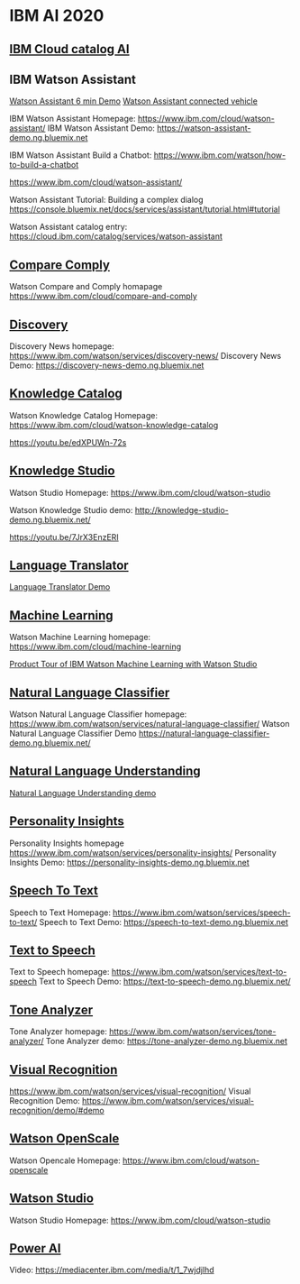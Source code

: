 # IBM AI 2020

## [IBM Cloud catalog AI](https://console.bluemix.net/catalog/?category=ai)

## IBM Watson Assistant

[Watson Assistant 6 min Demo](https://mediacenter.ibm.com/media/t/0_or8qwtp5)
[Watson Assistant connected vehicle](https://mediacenter.ibm.com/media/IBM+Watson+Assistant+for+today%27s+connected+vehicles/1_fjk3r4po)

IBM Watson Assistant Homepage: https://www.ibm.com/cloud/watson-assistant/
IBM Watson Assistant Demo: https://watson-assistant-demo.ng.bluemix.net

IBM Watson Assistant Build a Chatbot: https://www.ibm.com/watson/how-to-build-a-chatbot

https://www.ibm.com/cloud/watson-assistant/

Watson Assistant Tutorial: Building a complex dialog https://console.bluemix.net/docs/services/assistant/tutorial.html#tutorial

Watson Assistant catalog entry: https://cloud.ibm.com/catalog/services/watson-assistant

## [Compare Comply](https://console.bluemix.net/catalog/services/compare-comply)

   Watson Compare and Comply homapage https://www.ibm.com/cloud/compare-and-comply

## [Discovery](https://console.bluemix.net/catalog/services/discovery)
   Discovery News homepage: https://www.ibm.com/watson/services/discovery-news/
   Discovery News Demo: https://discovery-news-demo.ng.bluemix.net


## [Knowledge Catalog](https://console.bluemix.net/catalog/services/knowledge-catalog)
   Watson Knowledge Catalog Homepage: https://www.ibm.com/cloud/watson-knowledge-catalog
   
   https://youtu.be/edXPUWn-72s

## [Knowledge Studio](https://console.bluemix.net/catalog/services/knowledge-studio)
   
   Watson Studio Homepage:  https://www.ibm.com/cloud/watson-studio
  
   Watson Knowledge Studio demo: http://knowledge-studio-demo.ng.bluemix.net/

   https://youtu.be/7JrX3EnzERI


## [Language Translator](https://console.bluemix.net/catalog/services/language-translator)
   [Language Translator Demo](https://language-translator-demo.ng.bluemix.net)
   
## [Machine Learning](https://console.bluemix.net/catalog/services/machine-learning) 
   Watson Machine Learning homepage: https://www.ibm.com/cloud/machine-learning 
   
   [Product Tour of IBM Watson Machine Learning with Watson Studio](https://www.ibm.com/cloud/garage/dte/producttour/product-tour-ibm-watson-machine-learning-watson-studio)

## [Natural Language Classifier](https://console.bluemix.net/catalog/services/natural-language-classifier)
   Watson Natural Language Classifier homepage: https://www.ibm.com/watson/services/natural-language-classifier/
   Watson Natural Language Classifier Demo https://natural-language-classifier-demo.ng.bluemix.net/

## [Natural Language Understanding](https://console.bluemix.net/catalog/services/natural-language-understanding)

   <a href="https://natural-language-understanding-demo.ng.bluemix.net">Natural Language Understanding demo</a>

## [Personality Insights](https://console.bluemix.net/catalog/services/personality-insights)
   Personality Insights homepage https://www.ibm.com/watson/services/personality-insights/
   Personality Insights Demo: https://personality-insights-demo.ng.bluemix.net

## [Speech To Text](https://console.bluemix.net/catalog/services/speech-to-text)
   Speech to Text Homepage: https://www.ibm.com/watson/services/speech-to-text/
   Speech to Text Demo: https://speech-to-text-demo.ng.bluemix.net

## [Text to Speech](https://console.bluemix.net/catalog/services/text-to-speech)
   Text to Speech homepage: https://www.ibm.com/watson/services/text-to-speech
   Text to Speech Demo: https://text-to-speech-demo.ng.bluemix.net/

## [Tone Analyzer](https://console.bluemix.net/catalog/services/tone-analyzer)
   Tone Analyzer homepage: https://www.ibm.com/watson/services/tone-analyzer/
   Tone Analyzer demo: https://tone-analyzer-demo.ng.bluemix.net

## [Visual Recognition](https://console.bluemix.net/catalog/services/tone-analyzer)
   https://www.ibm.com/watson/services/visual-recognition/
   Visual Recognition Demo: https://www.ibm.com/watson/services/visual-recognition/demo/#demo

## [Watson OpenScale](https://console.bluemix.net/catalog/services/watson-openscale)
   Watson Opencale Homepage: https://www.ibm.com/cloud/watson-openscale

## [Watson Studio](https://console.bluemix.net/catalog/services/watson-studio)

   Watson Studio Homepage: https://www.ibm.com/cloud/watson-studio

## [Power AI](https://console.bluemix.net/catalog/services/powerai)

   Video: https://mediacenter.ibm.com/media/t/1_7wjdjlhd 

